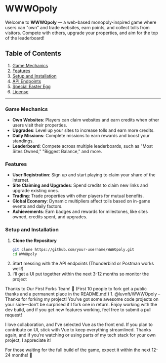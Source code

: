 # WWWOpoly

Welcome to **WWWOpoly** — a web-based monopoly-inspired game where users can "own" and trade websites, earn points, and collect tolls from visitors. Compete with others, upgrade your properties, and aim for the top of the leaderboard!

## Table of Contents

1. [Game Mechanics](#game-mechanics)
2. [Features](#features)
3. [Setup and Installation](#setup-and-installation)
4. [API Endpoints](#api-endpoints)
5. [Special Easter Egg](#special-easter-egg)
6. [License](#license)

---

### Game Mechanics

- **Own Websites**: Players can claim websites and earn credits when other users visit their properties.
- **Upgrades**: Level up your sites to increase tolls and earn more credits.
- **Daily Missions**: Complete missions to earn rewards and boost your standings.
- **Leaderboard**: Compete across multiple leaderboards, such as "Most Sites Owned," "Biggest Balance," and more.

### Features

- **User Registration**: Sign up and start playing to claim your share of the internet.
- **Site Claiming and Upgrades**: Spend credits to claim new links and upgrade existing ones.
- **Trading**: Trade properties with other players for mutual benefits.
- **Global Economy**: Dynamic multipliers affect tolls based on in-game events and daily factors.
- **Achievements**: Earn badges and rewards for milestones, like sites owned, credits spent, and upgrades.

### Setup and Installation

1. **Clone the Repository**
   ```bash
   git clone https://github.com/your-username/WWWOpoly.git
   cd WWWOpoly
2. Start messing with the API endpoints (Thunderbird or Postman works well!) 
3. I'll get a UI put together within the next 3-12 months so monitor the project

Thanks to Our First Forks Team! 🎉
(First 10 people to fork get a public thanks and a permanent place in the README.md!)
	1.	@luvnft/WWWOpoly – Thanks for forking my project! You’ve got some awesome code projects on your side—don’t be surprised if I fork one in return. Enjoy working with the dev build, and if you get new features working, feel free to submit a pull request!

I love collaboration, and I’ve selected Vue as the front end. If you plan to contribute on UI, stick with Vue to keep everything streamlined. Thanks again, and if you’re watching or using parts of my tech stack for your own project, I appreciate it!

For those waiting for the full build of the game, expect it within the next 12-24 months! 🚀